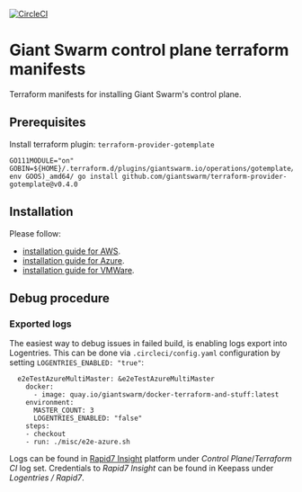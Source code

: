 [![CircleCI](https://dl.circleci.com/status-badge/img/gh/giantswarm/giantnetes-terraform/tree/master.svg?style=svg)](https://dl.circleci.com/status-badge/redirect/gh/giantswarm/giantnetes-terraform/tree/master)

# Giant Swarm control plane terraform manifests

Terraform manifests for installing Giant Swarm's control plane.

## Prerequisites


Install terraform plugin: `terraform-provider-gotemplate`

```
GO111MODULE="on" GOBIN=${HOME}/.terraform.d/plugins/giantswarm.io/operations/gotemplate/0.4.0/$(go env GOOS)_amd64/ go install github.com/giantswarm/terraform-provider-gotemplate@v0.4.0
```


## Installation


Please follow:
- [installation guide for AWS](docs/installation-guide-aws.md).
- [installation guide for Azure](docs/installation-guide-azure.md).
- [installation guide for VMWare](docs/installation-guide-vmware.md).


## Debug procedure

### Exported logs

The easiest way to debug issues in failed build, is enabling logs export into Logentries. 
This can be done via `.circleci/config.yaml` configuration by setting `LOGENTRIES_ENABLED: "true"`:

```
  e2eTestAzureMultiMaster: &e2eTestAzureMultiMaster
    docker:
      - image: quay.io/giantswarm/docker-terraform-and-stuff:latest
    environment:
      MASTER_COUNT: 3
      LOGENTRIES_ENABLED: "false"
    steps:
    - checkout
    - run: ./misc/e2e-azure.sh
```

Logs can be found in [Rapid7 Insight](https://insight.rapid7.com) platform under *Control Plane*/*Terraform CI* log set.
Credentials to *Rapid7 Insight* can be found in Keepass under *Logentries / Rapid7*.
